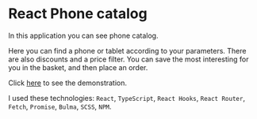 # React Phone catalog
In this application you can see phone catalog.

Here you can find a phone or tablet according to your parameters. There are also discounts and a price filter. You can save the most interesting for you in the basket, and then place an order.

Click [here]() to see the demonstration.

I used these technologies: `React`, `TypeScript`, `React Hooks`, `React Router`, `Fetch`, `Promise`, `Bulma`, `SCSS`, `NPM`.
